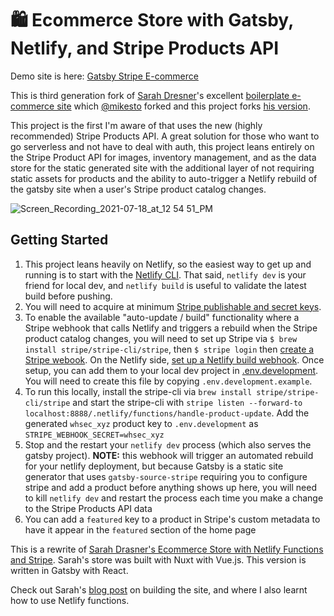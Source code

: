 # 🛍 Ecommerce Store with Gatsby, Netlify, and Stripe Products API

Demo site is here: [Gatsby Stripe E-commerce](https://gatsby-stripe-ecommerce.netlify.app/)

This is third generation fork of [Sarah Dresner](https://github.com/mikeesto)'s excellent [boilerplate e-commerce site](https://github.com/sdras/ecommerce-netlify) which [@mikesto](https://github.com/mikeesto) forked and this project forks [his version](https://github.com/mikeesto/ecommerce-gatsby).

This project is the first I'm aware of that uses the new (highly recommended) Stripe Products API. A great solution for those who want to go serverless and not have to deal with auth, this project leans entirely on the Stripe Product API for images, inventory management, and as the data store for the static generated site with the additional layer of not requiring static assets for products and the ability to auto-trigger a Netlify rebuild of the gatsby site when a user's Stripe product catalog changes.

![Screen_Recording_2021-07-18_at_12 54 51_PM](https://user-images.githubusercontent.com/806536/126082527-2e2b7475-27f4-49d6-8a11-8ddba565495c.gif)

## Getting Started

1. This project leans heavily on Netlify, so the easiest way to get up and running is to start with the [Netlify CLI](https://docs.netlify.com/cli/get-started/). That said, `netlify dev` is your friend for local dev, and `netlify build` is useful to validate the latest build before pushing.
1. You will need to acquire at minimum [Stripe publishable and secret keys](https://stripe.com/docs/keys#:~:text=Publishable%20API%20keys%20are%20meant,stored%20on%20your%20own%20servers).
1. To enable the available "auto-update / build" functionality where a Stripe webhook that calls Netlify and triggers a rebuild when the Stripe product catalog changes, you will need to set up Stripe via `$ brew install stripe/stripe-cli/stripe`, then `$ stripe login` then [create a Stripe webook](https://stripe.com/docs/api/webhook_endpoints/create). On the Netlify side, [set up a Netlify build webhook](https://app.netlify.com/sites/<your-site>/settings/deploys#environment). Once setup, you can add them to your local dev project in [.env.development](https://github.com/brianfeister/ecommerce-gatsby/blob/master/.env.development.example#L6-L7). You will need to create this file by copying `.env.development.example`.
1. To run this locally, install the stripe-cli via `brew install stripe/stripe-cli/stripe` and start the stripe-cli with `stripe listen --forward-to localhost:8888/.netlify/functions/handle-product-update`. Add the generated `whsec_xyz` product key to `.env.development` as `STRIPE_WEBHOOK_SECRET=whsec_xyz`
1. Stop and the restart your `netlify dev` process (which also serves the gatsby project). **NOTE:** this webhook will trigger an automated rebuild for your netlify deployment, but because Gatsby is a static site generator that uses `gatsby-source-stripe` requiring you to configure stripe and add a product before anything shows up here, you will need to kill `netlify dev` and restart the process each time you make a change to the Stripe Products API data
1. You can add a `featured` key to a product in Stripe's custom metadata to have it appear in the `featured` section of the home page

This is a rewrite of [Sarah Drasner's Ecommerce Store with Netlify Functions and Stripe](https://github.com/sdras/ecommerce-netlify). Sarah's store was built with Nuxt with Vue.js. This version is written in Gatsby with React.

Check out Sarah's [blog post](https://css-tricks.com/lets-build-a-jamstack-e-commerce-store-with-netlify-functions/) on building the site, and where I also learnt how to use Netlify functions.
